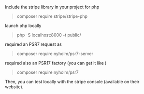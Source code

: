 
Include the stripe library in your project for php 

 > composer require stripe/stripe-php


launch php locally

> php -S localhost:8000 -t public/


required an PSR7 request as 

> composer require nyholm/psr7-server

required also an PSR17 factory (you can get it like )

> composer require nyholm/psr7


Then, you can test locally with the stripe console (available on their website).


